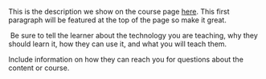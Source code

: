 This is the description we show on the course page [here](https://lab.github.com/VaniaG0/jeff_griffin1@cox.net). This first paragraph will be featured at the top of the page so make it great.
​

​
Be sure to tell the learner about the technology you are teaching, why they should learn it, how they can use it, and what you will teach them.
​


Include information on how they can reach you for questions about the content or course. 